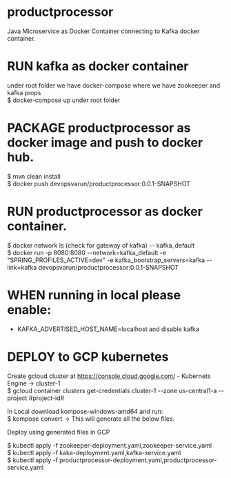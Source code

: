 # productprocessor

Java Microservice as Docker Container connecting to Kafka docker container.

# RUN kafka as docker container

   under root folder we have docker-compose where we have zookeeper and kafka props 
 <br /> $ docker-compose up  under root folder

# PACKAGE productprocessor as docker image and push to docker hub.

 $ mvn clean install
 <br /> $ docker push devopsvarun/productprocessor:0.0.1-SNAPSHOT

# RUN productprocessor as docker container.

 $ docker network ls    (check for gateway of kafka) -- kafka_default
 <br /> $ docker run -p 8080:8080 --network=kafka_default -e "SPRING_PROFILES_ACTIVE=dev" -e kafka_bootstrap_servers=kafka --link=kafka devopsvarun/productprocessor:0.0.1-SNAPSHOT
 
# WHEN running in local please enable:

- KAFKA_ADVERTISED_HOST_NAME=localhost and disable kafka

# DEPLOY to GCP kubernetes

Create gcloud cluster at https://console.cloud.google.com/ - Kubernets Engine -> cluster-1
<br />$ gcloud container clusters get-credentials cluster-1 --zone us-central1-a --project #project-id#


In Local download kompose-windows-amd64 and run:
<br />$ kompose convert -> This will generate all the below files.


Deploy using generated files in GCP


$ kubectl apply -f zookeeper-deployment.yaml,zookeeper-service.yaml
<br />$ kubectl apply -f kaka-deployment.yaml,kafka-service.yaml
<br />$ kubectl apply -f productprocessor-deployment.yaml,productprocessor-service.yaml
